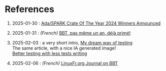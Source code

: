 # References 

1. 2025-01-30 : [Ada/SPARK Crate Of The Year 2024 Winners Announced](https://blog.adacore.com/ada-spark-crate-of-the-year-2024-winners-announced)

1. 2025-01-31 : *(French)* [BBT, pas même un an, déjà primé!](https://www.linkedin.com/pulse/bbt-m%C3%AAme-pas-un-d%C3%A9j%C3%A0-prim%C3%A9-lionel-draghi-1leye/?trackingId=QCzj0WwrRc6CT142E5fgnA%3D%3D)
 
2. 2025-02-03 : a very short intro, [My dream way of testing](https://dev.to/lioneldraghi/my-dream-way-of-testing-8m9)  
The same article, with a nice IA generated image!  
[Better testing with less tests writing](https://www.linkedin.com/pulse/better-testing-less-tests-writing-lionel-draghi-qew6e/?trackingId=JorgkPKFUeAfn%2BH%2B9OS1eA%3D%3D)
  
2. 2025-02-06 : *(French)* [LinuxFr.org Journal on BBT](https://linuxfr.org/users/3tus/journaux/documenter-ou-tester-il-faut-trancher-j-ai-pas-trouve-de-rime-avec-choisir)

